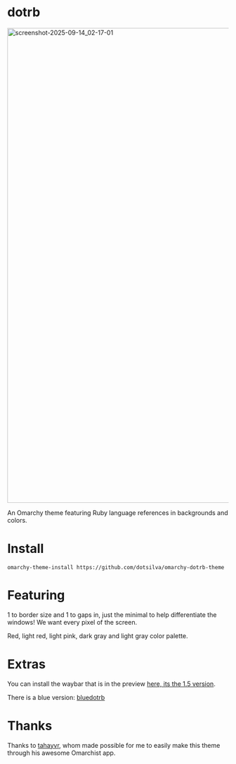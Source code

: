 # dotrb

<img width="1921" height="1080" alt="screenshot-2025-09-14_02-17-01" src="https://github.com/user-attachments/assets/4392885c-6423-48bf-a54a-3fb13bee2b44" />

An Omarchy theme featuring Ruby language references in backgrounds and colors.

# Install

```
omarchy-theme-install https://github.com/dotsilva/omarchy-dotrb-theme
```

# Featuring

1 to border size and 1 to gaps in, just the minimal to help differentiate the windows! We want every pixel of the screen.

Red, light red, light pink, dark gray and light gray color palette.

# Extras

You can install the waybar that is in the preview [here, its the 1.5 version](https://github.com/adsovetzky/Adsovetzky-Omarchy-s-Waybar).

There is a blue version: [bluedotrb](https://github.com/dotsilva/omarchy-bluedotrb-theme)

# Thanks

Thanks to [tahayvr](https://github.com/tahayvr/omarchist), whom made possible for me to easily make this theme through his awesome Omarchist app.
